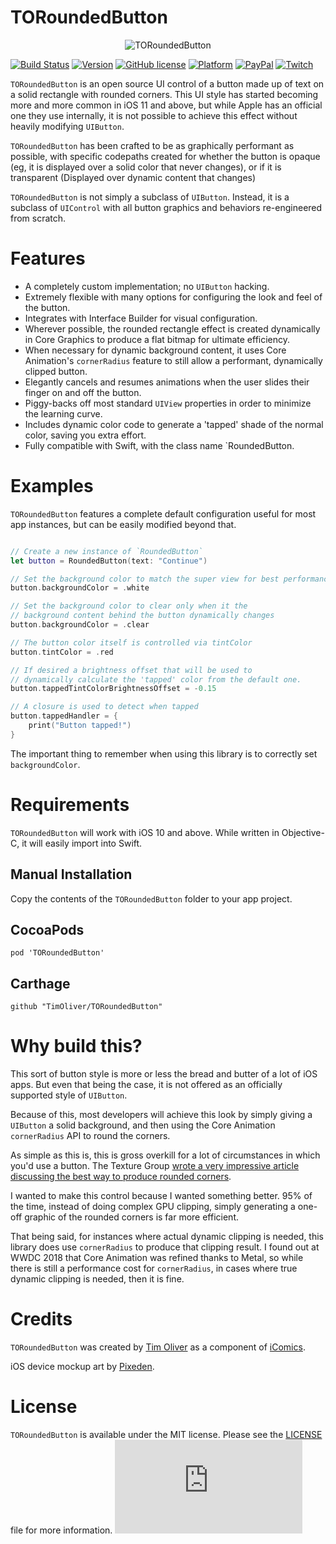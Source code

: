 # TORoundedButton

<p align="center">
	<img src="https://raw.githubusercontent.com/TimOliver/TORoundedButton/master/screenshot.jpg" alt="TORoundedButton" />
</p>

[![Build Status](https://badge.buildkite.com/5a6554b48a4200ec601178fb1a6d9927a5eec3b94c49fd73fb.svg)](https://buildkite.com/xd-ci/toroundedbutton-run-ci)
[![Version](https://img.shields.io/cocoapods/v/TORoundedButton.svg?style=flat)](http://cocoadocs.org/docsets/TORoundedButton)
[![GitHub license](https://img.shields.io/badge/license-MIT-blue.svg)](https://raw.githubusercontent.com/TimOliver/TORoundedButton/master/LICENSE)
[![Platform](https://img.shields.io/cocoapods/p/TORoundedButton.svg?style=flat)](http://cocoadocs.org/docsets/TORoundedButton)
[![PayPal](https://img.shields.io/badge/paypal-donate-blue.svg)](https://www.paypal.com/cgi-bin/webscr?cmd=_s-xclick&hosted_button_id=M4RKULAVKV7K8)
[![Twitch](https://img.shields.io/badge/twitch-timXD-6441a5.svg)](http://twitch.tv/timXD)

`TORoundedButton` is an open source UI control of a button made up of text on a solid rectangle with rounded corners. This UI style has started becoming more and more common in iOS 11 and above, but while Apple has an official one they use internally, it is not possible to achieve this effect without heavily modifying `UIButton`.

`TORoundedButton` has been crafted to be as graphically performant as possible, with specific codepaths created for whether the button is opaque (eg, it is displayed over a solid color that never changes), or if it is transparent (Displayed over dynamic content that changes)

`TORoundedButton` is not simply a subclass of `UIButton`. Instead, it is a subclass of `UIControl` with all button graphics and behaviors re-engineered from scratch.

# Features

* A completely custom implementation; no `UIButton` hacking.
* Extremely flexible with many options for configuring the look and feel of the button.
* Integrates with Interface Builder for visual configuration.
* Wherever possible, the rounded rectangle effect is created dynamically in Core Graphics to produce a flat bitmap for ultimate efficiency.
* When necessary for dynamic background content, it uses Core Animation's `cornerRadius` feature to still allow a performant, dynamically clipped button.
* Elegantly cancels and resumes animations when the user slides their finger on and off the button.
* Piggy-backs off most standard `UIView` properties in order to minimize the learning curve.
* Includes dynamic color code to generate a 'tapped' shade of the normal color, saving you extra effort.
* Fully compatible with Swift, with the class name `RoundedButton.

# Examples

`TORoundedButton` features a complete default configuration useful for most app instances, but can be easily modified beyond that.

```swift

// Create a new instance of `RoundedButton`
let button = RoundedButton(text: "Continue")

// Set the background color to match the super view for best performance
button.backgroundColor = .white

// Set the background color to clear only when it the 
// background content behind the button dynamically changes
button.backgroundColor = .clear

// The button color itself is controlled via tintColor
button.tintColor = .red

// If desired a brightness offset that will be used to 
// dynamically calculate the 'tapped' color from the default one.
button.tappedTintColorBrightnessOffset = -0.15

// A closure is used to detect when tapped
button.tappedHandler = {
	print("Button tapped!")
}

```

The important thing to remember when using this library is to correctly set `backgroundColor`. 


# Requirements

`TORoundedButton` will work with iOS 10 and above. While written in Objective-C, it will easily import into Swift.

## Manual Installation

Copy the contents of the `TORoundedButton` folder to your app project.

## CocoaPods

```
pod 'TORoundedButton'
```

## Carthage

```
github "TimOliver/TORoundedButton"
```

# Why build this?

This sort of button style is more or less the bread and butter of a lot of iOS apps. But even that being the case, it is not offered as an officially supported style of `UIButton`.

Because of this, most developers will achieve this look by simply giving a `UIButton` a solid background, and then using the Core Animation `cornerRadius` API to round the corners. 

As simple as this is, this is gross overkill for a lot of circumstances in which you'd use a button. The Texture Group [wrote a very impressive article discussing the best way to produce rounded corners](https://texturegroup.org/docs/corner-rounding.html).

I wanted to make this control because I wanted something better. 95% of the time, instead of doing complex GPU clipping, simply generating a one-off graphic of the rounded corners is far more efficient.

That being said, for instances where actual dynamic clipping is needed, this library does use `cornerRadius` to produce that clipping result. I found out at WWDC 2018 that Core Animation was refined thanks to Metal, so while there is still a performance cost for `cornerRadius`, in cases where true dynamic clipping is needed, then it is fine.

# Credits

`TORoundedButton` was created by [Tim Oliver](http://twitter.com/TimOliverAU) as a component of [iComics](http://icomics.co).

iOS device mockup art by [Pixeden](http://pixeden.com).

# License

`TORoundedButton` is available under the MIT license. Please see the [LICENSE](LICENSE) file for more information. ![analytics](https://ga-beacon.appspot.com/UA-5643664-16/TORoundedButton/README.md?pixel)
